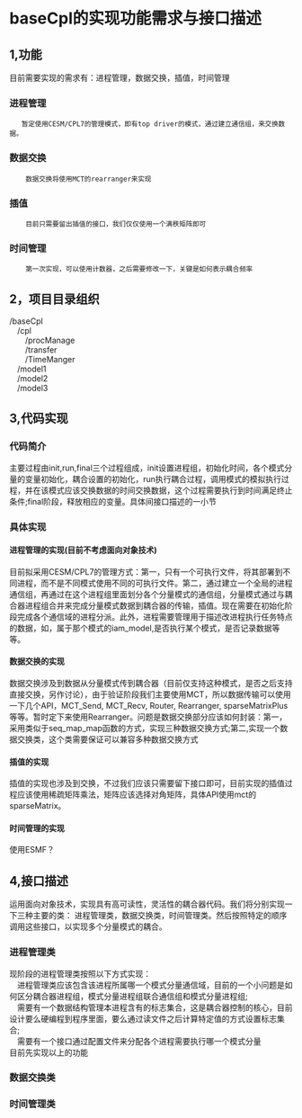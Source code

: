 # baseCpl的实现功能需求与接口描述

## 1,功能
目前需要实现的需求有：进程管理，数据交换，插值，时间管理
### 进程管理
       暂定使用CESM/CPL7的管理模式，即有top driver的模式，通过建立通信组，来交换数据。
### 数据交换
        数据交换将使用MCT的rearranger来实现
### 插值
        目前只需要留出插值的接口，我们仅仅使用一个满秩矩阵即可
### 时间管理
        第一次实现，可以使用计数器，之后需要修改一下，关键是如何表示耦合频率
## 2，项目目录组织
  /baseCpl</br>
      &emsp;/cpl </br>
      &emsp;&emsp;/procManage</br>
      &emsp;&emsp;/transfer</br>
      &emsp;&emsp;/TimeManger</br>
      &emsp;/model1</br>
      &emsp;/model2</br>
      &emsp;/model3</br>

## 3,代码实现

### 代码简介
主要过程由init,run,final三个过程组成，init设置进程组，初始化时间，各个模式分量的变量初始化，耦合设置的初始化，run执行耦合过程，调用模式的模拟执行过程，并在该模式应该交换数据的时间交换数据，这个过程需要执行到时间满足终止条件;final阶段，释放相应的变量。具体间接口描述的一小节

### 具体实现
#### 进程管理的实现(目前不考虑面向对象技术)
目前拟采用CESM/CPL7的管理方式：第一，只有一个可执行文件，将其部署到不同进程，而不是不同模式使用不同的可执行文件。第二，通过建立一个全局的进程通信组，再通过在这个进程组里面划分各个分量模式的通信组，分量模式通过与耦合器进程组合并来完成分量模式数据到耦合器的传输，插值。现在需要在初始化阶段完成各个通信域的进程分派。此外，进程需要管理用于描述改进程执行任务特点的数据，如，属于那个模式的iam_model,是否执行某个模式，是否记录数据等等。

#### 数据交换的实现
数据交换涉及到数据从分量模式传到耦合器（目前仅支持这种模式，是否之后支持直接交换，另作讨论），由于验证阶段我们主要使用MCT，所以数据传输可以使用一下几个API，MCT_Send, MCT_Recv, Router, Rearranger, sparseMatrixPlus等等。暂时定下来使用Rearranger。问题是数据交换部分应该如何封装：第一，采用类似于seq_map_map函数的方式，实现三种数据交换方式;第二,实现一个数据交换类，这个类需要保证可以兼容多种数据交换方式

#### 插值的实现
插值的实现也涉及到交换，不过我们应该只需要留下接口即可，目前实现的插值过程应该使用稀疏矩阵乘法，矩阵应该选择对角矩阵，具体API使用mct的sparseMatrix。

#### 时间管理的实现
使用ESMF？


## 4,接口描述

运用面向对象技术，实现具有高可读性，灵活性的耦合器代码。我们将分别实现一下三种主要的类：
进程管理类，数据交换类，时间管理类。然后按照特定的顺序调用这些接口，以实现多个分量模式的耦合。
### 进程管理类
现阶段的进程管理类按照以下方式实现：</br>
&emsp;进程管理类应该包含该进程所属哪一个模式分量通信域，目前的一个小问题是如何区分耦合器进程组，模式分量进程组联合通信组和模式分量进程组;</br>
&emsp;需要有一个数据结构管理本进程含有的标志集合，这是耦合器控制的核心，目前设计要么硬编程到程序里面，要么通过读文件之后计算特定值的方式设置标志集合;</br>
&emsp;需要有一个接口通过配置文件来分配各个进程需要执行哪一个模式分量</br>
目前先实现以上的功能
### 数据交换类

### 时间管理类
